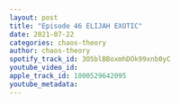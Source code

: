 ```yaml
---
layout: post
title: "Episode 46 ELIJAH EXOTIC"
date: 2021-07-22
categories: chaos-theory
author: chaos-theory
spotify_track_id: 3O5blBBoxmhDOk99xnb0yC
youtube_video_id: 
apple_track_id: 1000529642095
youtube_metadata: 
---
```

